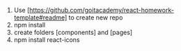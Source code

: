 1. Use [https://github.com/goitacademy/react-homework-template#readme] to create
   new repo
2. npm install
3. create folders [components] and [pages]
4. npm install react-icons
